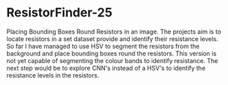 # ResistorFinder-25
Placing Bounding Boxes Round Resistors in an image. 
The projects aim is to locate resistors in a set dataset provide and identify their resistance levels.
So far I have managed to use HSV to segment the resistors from the background and place bounding boxes round the resistors. This version is not yet capable of segmenting the colour bands to identify resistance.
The next step would be to explore CNN's instead of a HSV's to identify the resistance levels in the resistors.
